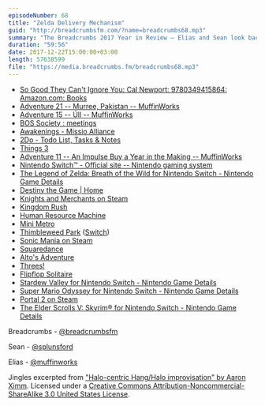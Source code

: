 ```yaml
---
episodeNumber: 68
title: "Zelda Delivery Mechanism"
guid: "http://breadcrumbsfm.com/?name=breadcrumbs68.mp3"
summary: "The Breadcrumbs 2017 Year in Review – Elias and Sean look back at the memorable moments of the year and the ways they’ve both grown."
duration: "59:56"
date: 2017-12-22T15:00:00+03:00
length: 57638599
file: "https://media.breadcrumbs.fm/breadcrumbs68.mp3"
---
```


- [So Good They Can't Ignore You: Cal Newport: 9780349415864: Amazon.com: Books](http://www.amazon.com/dp/0349415862/?tag=breadcrumbsfm-20)
- [ Adventure 21 -- Murree, Pakistan -- MuffinWorks](https://www.muffin.works/blog/2017/05/28/adventure-21-murree-pakistan/)
- [Adventure 15 -- Úll -- MuffinWorks](https://www.muffin.works/blog/2017/04/27/adventure-15-ull/)
- [BOS Society : meetings](http://www.britishorigami.info/society/meetings/cons.php)
- [Awakenings - Missio Alliance](http://www.missioalliance.org/gatherings/awakenings/)
- [ 2Do - Todo List, Tasks & Notes](https://itunes.apple.com/us/app/2do-todo-list-tasks-notes/id303656546?mt=8&uo=4)
- [ Things 3](https://itunes.apple.com/us/app/things-3/id904237743?mt=8&uo=4)
- [ Adventure 11 -- An Impulse Buy a Year in the Making -- MuffinWorks](https://www.muffin.works/blog/2017/03/18/adventure-11-an-impulse-buy-a-year-in-the-making/)
- [Nintendo Switch™ - Official site -- Nintendo gaming system](https://www.nintendo.com/switch/)
- [ The Legend of Zelda: Breath of the Wild for Nintendo Switch - Nintendo Game Details](https://www.nintendo.com/games/detail/the-legend-of-zelda-breath-of-the-wild-switch)
- [Destiny the Game | Home](https://www.destinythegame.com/)
- [Knights and Merchants on Steam](http://store.steampowered.com/app/253900/Knights_and_Merchants/)
- [ Kingdom Rush](https://itunes.apple.com/us/app/kingdom-rush/id516378985?mt=8&uo=4)
- [ Human Resource Machine](https://itunes.apple.com/us/app/human-resource-machine/id1005098334?mt=8&uo=4)
- [ Mini Metro](https://itunes.apple.com/us/app/mini-metro/id837860959?mt=8&uo=4)
- [ Thimbleweed Park](https://itunes.apple.com/us/app/thimbleweed-park/id1228969539?mt=8&uo=4) ([Switch](https://www.nintendo.com/games/detail/thimbleweed-park-switch))
- [Sonic Mania on Steam](http://store.steampowered.com/app/584400/Sonic_Mania/)
- [ Squaredance](https://itunes.apple.com/us/app/squaredance/id1110375723?mt=8&uo=4)
- [ Alto's Adventure](https://itunes.apple.com/us/app/altos-adventure/id950812012?mt=8&uo=4)
- [Threes!](https://itunes.apple.com/us/app/threes/id779157948?mt=8&uo=4)
- [ Flipflop Solitaire](https://itunes.apple.com/us/app/flipflop-solitaire/id1256860418?mt=8&uo=4)
- [Stardew Valley for Nintendo Switch - Nintendo Game Details](https://www.nintendo.com/games/detail/stardew-valley-switch)
- [Super Mario Odyssey for Nintendo Switch - Nintendo Game Details](https://www.nintendo.com/games/detail/super-mario-odyssey-switch)
- [Portal 2 on Steam](http://store.steampowered.com/app/620/Portal_2/)
- [ The Elder Scrolls V: Skyrim® for Nintendo Switch - Nintendo Game Details](https://www.nintendo.com/games/detail/the-elder-scrolls-v-skyrim-switch)

Breadcrumbs - [@breadcrumbsfm](https://twitter.com/breadcrumbsfm)

Sean - [@splunsford](https://twitter.com/splunsford)

Elias - [@muffinworks](https://twitter.com/muffinworks)

Jingles excerpted from [ "Halo-centric Hang/Halo improvisation" by Aaron Ximm](http://freemusicarchive.org/music/aaron_ximm/handpans_and_the_hang/). Licensed under a [Creative Commons Attribution-Noncommercial-ShareAlike 3.0 United States License](http://creativecommons.org/licenses/by-nc-sa/3.0/us/).